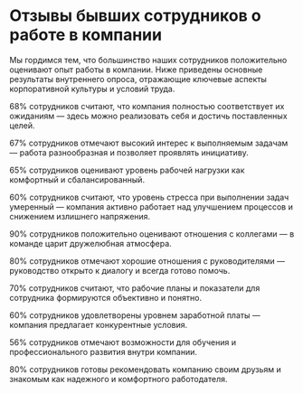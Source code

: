 # Отзывы бывших сотрудников о работе в компании

Мы гордимся тем, что большинство наших сотрудников положительно оценивают опыт работы в компании. Ниже приведены основные результаты внутреннего опроса, отражающие ключевые аспекты корпоративной культуры и условий труда.

68% сотрудников считают, что компания полностью соответствует их ожиданиям — здесь можно реализовать себя и достичь поставленных целей.

67% сотрудников отмечают высокий интерес к выполняемым задачам — работа разнообразная и позволяет проявлять инициативу.

65% сотрудников оценивают уровень рабочей нагрузки как комфортный и сбалансированный.

60% сотрудников считают, что уровень стресса при выполнении задач умеренный — компания активно работает над улучшением процессов и снижением излишнего напряжения.

90% сотрудников положительно оценивают отношения с коллегами — в команде царит дружелюбная атмосфера.

80% сотрудников отмечают хорошие отношения с руководителями — руководство открыто к диалогу и всегда готово помочь.

70% сотрудников считают, что рабочие планы и показатели для сотрудника формируются объективно и понятно.

60% сотрудников удовлетворены уровнем заработной платы — компания предлагает конкурентные условия.

56% сотрудников отмечают возможности для обучения и профессионального развития внутри компании.

80% сотрудников готовы рекомендовать компанию своим друзьям и знакомым как надежного и комфортного работодателя.